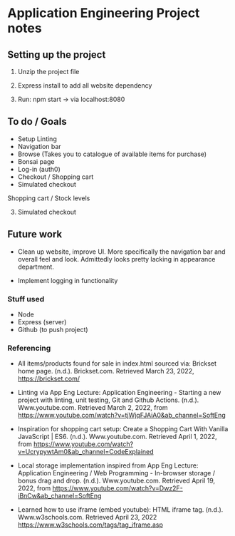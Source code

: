# Application Engineering Project notes

## Setting up the project

1. Unzip the project file

2. Express install to add all website dependency

3. Run: npm start -> via localhost:8080

## To do / Goals

- Setup Linting
-  Navigation bar
- Browse (Takes you to catalogue of available items for purchase)
- Bonsai page
- Log-in (auth0)
- Checkout / Shopping cart
- Simulated checkout

 Shopping cart / Stock levels

3. Simulated checkout 


## Future work

- Clean up website, improve UI. More specifically the navigation bar and overall feel and look.
Admittedly looks pretty lacking in appearance department.

- Implement logging in functionality

### Stuff used

* Node
* Express (server)
* Github (to push project)   


### Referencing

- All items/products found for sale in index.html sourced via:
Brickset home page. (n.d.). 
Brickset.com. Retrieved March 23, 2022, 
https://brickset.com/


- Linting via App Eng Lecture:
Application Engineering - Starting a new project with linting, unit testing, Git and Github Actions. (n.d.). 
Www.youtube.com. Retrieved March 2, 2022, 
from https://www.youtube.com/watch?v=tjWjqFJAiA0&ab_channel=SoftEng


- Inspiration for shopping cart setup: 
Create a Shopping Cart With Vanilla JavaScript | ES6. (n.d.).
 Www.youtube.com. Retrieved April 1, 2022, 
 from https://www.youtube.com/watch?v=UcrypywtAm0&ab_channel=CodeExplained


 - Local storage implementation inspired from App Eng Lecture:
Application Engineering / Web Programming - In-browser storage / bonus drag and drop. (n.d.). 
Www.youtube.com. Retrieved April 19, 2022, 
from https://www.youtube.com/watch?v=Dwz2F-iBnCw&ab_channel=SoftEng


 - Learned how to use iframe (embed youtube):
 HTML iframe tag. (n.d.). 
 Www.w3schools.com. Retrieved April 23, 2022
 https://www.w3schools.com/tags/tag_iframe.asp
